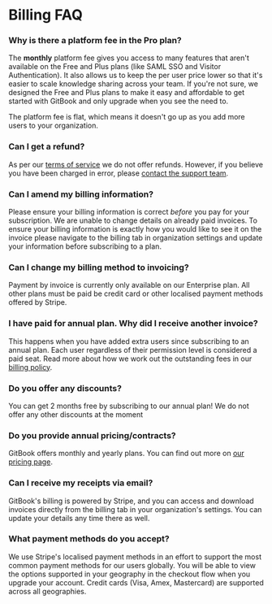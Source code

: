 # Billing FAQ

### Why is there a platform fee in the Pro plan?

The **monthly** platform fee gives you access to many features that aren't available on the Free and Plus plans (like SAML SSO and Visitor Authentication). It also allows us to keep the per user price lower so that it's easier to scale knowledge sharing across your team. If you're not sure, we designed the Free and Plus plans to make it easy and affordable to get started with GitBook and only upgrade when you see the need to.

The platform fee is flat, which means it doesn't go up as you add more users to your organization.

### Can I get a refund?

As per our [terms of service](https://policies.gitbook.com/terms) we do not offer refunds. However, if you believe you have been charged in error, please [contact the support team](../../faq/support.md).

### Can I amend my billing information?

Please ensure your billing information is correct _before_ you pay for your subscription. We are unable to change details on already paid invoices. To ensure your billing information is exactly how you would like to see it on the invoice please navigate to the billing tab in organization settings and update your information before subscribing to a plan.

### Can I change my billing method to invoicing?

Payment by invoice is currently only available on our Enterprise plan. All other plans must be paid be credit card or other localised payment methods offered by Stripe.

### I have paid for annual plan. Why did I receive another invoice?

This happens when you have added extra users since subscribing to an annual plan. Each user regardless of their permission level is considered a paid seat. Read more about how we work out the outstanding fees in our [billing policy](billing-policy.md).

### Do you offer any discounts?

You can get 2 months free by subscribing to our annual plan! We do not offer any other discounts at the moment

### **Do you provide annual pricing/contracts?**

GitBook offers monthly and yearly plans. You can find out more on [our pricing page](https://www.gitbook.com/pricing).

### Can I receive my receipts via email?

GitBook's billing is powered by Stripe, and you can access and download invoices directly from the billing tab in your organization's settings. You can update your details any time there as well.

### What payment methods do you accept?

We use Stripe's localised payment methods in an effort to support the most common payment methods for our users globally. You will be able to view the options supported in your geography in the checkout flow when you upgrade your account. Credit cards (Visa, Amex, Mastercard) are supported across all geographies.
